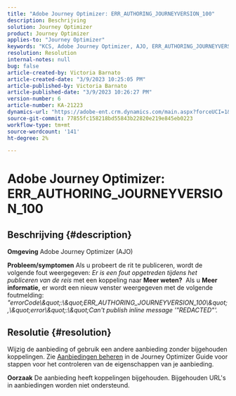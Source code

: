 ```yaml
---
title: "Adobe Journey Optimizer: ERR_AUTHORING_JOURNEYVERSION_100"
description: Beschrijving
solution: Journey Optimizer
product: Journey Optimizer
applies-to: "Journey Optimizer"
keywords: "KCS, Adobe Journey Optimizer, AJO, ERR_AUTHORING_JOURNEYVERSION_100, publish trip"
resolution: Resolution
internal-notes: null
bug: false
article-created-by: Victoria Barnato
article-created-date: "3/9/2023 10:25:05 PM"
article-published-by: Victoria Barnato
article-published-date: "3/9/2023 10:26:27 PM"
version-number: 6
article-number: KA-21223
dynamics-url: "https://adobe-ent.crm.dynamics.com/main.aspx?forceUCI=1&pagetype=entityrecord&etn=knowledgearticle&id=4597683b-c9be-ed11-83ff-6045bd006d92"
source-git-commit: 77855fc158218bd55843b22820e219e845eb0223
workflow-type: tm+mt
source-wordcount: '141'
ht-degree: 2%

---
```


# Adobe Journey Optimizer: ERR_AUTHORING_JOURNEYVERSION_100

## Beschrijving {#description}

<b>Omgeving</b>
Adobe Journey Optimizer (AJO)


<b>Probleem/symptomen</b>
Als u probeert de rit te publiceren, wordt de volgende fout weergegeven: *Er is een fout opgetreden tijdens het publiceren van de reis* met een koppeling naar <b>Meer weten?</b>  Als u <b>Meer informatie,</b> er wordt een nieuw venster weergegeven met de volgende foutmelding:
*&quot;errorCode\\\&quot;:\\\&quot;ERR_AUTHORING_JOURNEYVERSION_100\\\&quot;,\\\&quot;error\\\&quot;:\\\&quot;Can&#39;t publish inline message &#39;&quot;REDACTED&quot;&#39;.*

## Resolutie {#resolution}


Wijzig de aanbieding of gebruik een andere aanbieding zonder bijgehouden koppelingen. Zie [Aanbiedingen beheren](https://experienceleague.adobe.com/docs/journey-optimizer/using/offer-decisioning/managing-offers-in-the-offer-library/configure-offers/creating-personalized-offers.html?lang=en#offer-list) in de Journey Optimizer Guide voor stappen voor het controleren van de eigenschappen van je aanbieding.


<b>Oorzaak</b>
De aanbieding heeft koppelingen bijgehouden. Bijgehouden URL&#39;s in aanbiedingen worden niet ondersteund.
